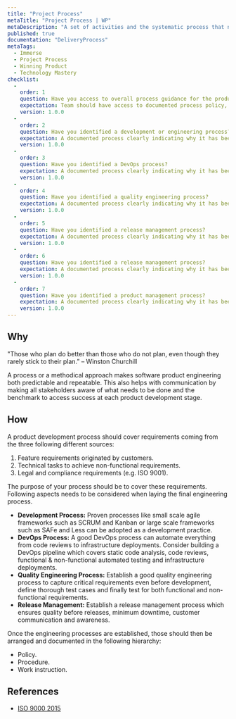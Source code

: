 ```yaml
---
title: "Project Process"
metaTitle: "Project Process | WP"
metaDescription: "A set of activities and the systematic process that needs to be carried out to develop the product in both engineering and delivery disciplines."
published: true
documentation: "DeliveryProcess"
metaTags:
  - Immerse
  - Project Process
  - Winning Product
  - Technology Mastery
checklist: 
  -
    order: 1
    question: Have you access to overall process guidance for the product engineering?
    expectation: Team should have access to documented process policy, proceedures, and work instructions
    version: 1.0.0
  -
    order: 2
    question: Have you identified a development or engineering process?
    expectation: A documented process clearly indicating why it has been selected. Eg. SCRUM along with product design proceedures
    version: 1.0.0
  -
    order: 3
    question: Have you identified a DevOps process?
    expectation: A documented process clearly indicating why it has been selected over other devops processes eg. process which includes automated CD
    version: 1.0.0
  -
    order: 4
    question: Have you identified a quality engineering process?
    expectation: A documented process clearly indicating why it has been selected eg. process which assures the quality across all stages of the lifecycle of the product
    version: 1.0.0
  -
    order: 5
    question: Have you identified a release management process?
    expectation: A documented process clearly indicating why it has been selected eg. process which assures the suitable SLA and minimum lead time.
    version: 1.0.0
  -
    order: 6
    question: Have you identified a release management process?
    expectation: A documented process clearly indicating why it has been selected eg. process which assures the suitable SLA and minimum lead time.
    version: 1.0.0
  -
    order: 7
    question: Have you identified a product management process?
    expectation: A documented process clearly indicating why it has been selected eg. ability to translate business needs into a features to be engineered.
    version: 1.0.0
---
```



## Why
"Those who plan do better than those who do not plan, even though they rarely stick to their plan.” – Winston Churchill

A process or a methodical approach makes software product engineering both predictable and repeatable. This also helps with communication by making all stakeholders aware of what needs to be done and the benchmark to access success at each product development stage.


## How
A product development process should cover requirements coming from the three following different sources:
 1. Feature requirements originated by customers.
 2. Technical tasks to achieve non-functional requirements.
 3. Legal and compliance requirements (e.g. ISO 9001).

The purpose of your process should be to cover these requirements. Following aspects needs to be considered when laying the final engineering process.
- **Development Process:** Proven processes like small scale agile frameworks such as SCRUM and Kanban or large scale frameworks such as SAFe and Less can be adopted as a development practice.
- **DevOps Process:** A good DevOps process can automate everything from code reviews to infrastructure deployments. Consider building a DevOps pipeline which covers static code analysis, code reviews, functional & non-functional automated testing and infrastructure deployments.
- **Quality Engineering Process:** Establish a good quality engineering process to capture critical requirements even before development, define thorough test cases and finally test for both functional and non-functional requirements.
- **Release Management:** Establish a release management process which ensures quality before releases, minimum downtime, customer communication and awareness.

Once the engineering processes are established, those should then be arranged and documented in the following hierarchy:
- Policy.
- Procedure.
- Work instruction.


## References
- [ISO 9000 2015](https://www.praxiom.com/iso-definition.htm)
